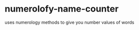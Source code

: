 numerolofy-name-counter
=======================

uses numerology methods to give you number values of words
